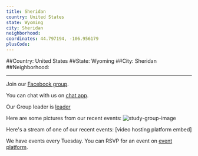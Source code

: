 ```yaml
---
title: Sheridan
country: United States
state: Wyoming
city: Sheridan
neighborhood: 
coordinates: 44.797194, -106.956179
plusCode:
---
```


##Country: United States
##State: Wyoming
##City: Sheridan
##Neighborhood: 
*****
Join our [Facebook group](https://www.facebook.com/groups/free.code.camp.sheridan).

You can chat with us on [chat app]().

Our Group leader is [leader]()

Here are some pictures from our recent events:
![study-group-image]()

Here's a stream of one of our recent events:
[video hosting platform embed]

We have events every Tuesday. You can RSVP for an event on [event platform]().
